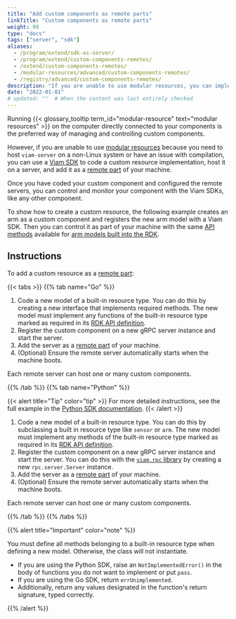 ```yaml
---
title: "Add custom components as remote parts"
linkTitle: "Custom components as remote parts"
weight: 99
type: "docs"
tags: ["server", "sdk"]
aliases:
  - /program/extend/sdk-as-server/
  - /program/extend/custom-components-remotes/
  - /extend/custom-components-remotes/
  - /modular-resources/advanced/custom-components-remotes/
  - /registry/advanced/custom-components-remotes/
description: "If you are unable to use modular resources, you can implement custom components and register them on a server configured as a remote of your machine."
date: "2022-01-01"
# updated: ""  # When the content was last entirely checked
---
```


Running {{< glossary_tooltip term_id="modular-resource" text="modular resources" >}} on the computer directly connected to your components is the preferred way of managing and controlling custom components.

However, if you are unable to use [modular resources](/operate/modules/support-hardware/) because you need to host `viam-server` on a non-Linux system or have an issue with compilation, you can use a [Viam SDK](/dev/reference/sdks/) to code a custom resource implementation, host it on a server, and add it as a [remote part](/operate/reference/architecture/parts/) of your machine.

Once you have coded your custom component and configured the remote servers, you can control and monitor your component with the Viam SDKs, like any other component.

To show how to create a custom resource, the following example creates an arm as a custom component and registers the new arm model with a Viam SDK.
Then you can control it as part of your machine with the same [API methods](/dev/reference/apis/components/arm/#api) available for [arm models built into the RDK](/operate/reference/components/arm/#configuration).

## Instructions

To add a custom resource as a [remote part](/operate/reference/architecture/parts/):

{{< tabs >}}
{{% tab name="Go" %}}

1. Code a new model of a built-in resource type.
   You can do this by creating a new interface that implements required methods.
   The new model must implement any functions of the built-in resource type marked as required in its [RDK API definition](/dev/reference/apis/).
2. Register the custom component on a new gRPC server instance and start the server.
3. Add the server as a [remote part](/operate/reference/architecture/parts/) of your machine.
4. (Optional) Ensure the remote server automatically starts when the machine boots.

Each remote server can host one or many custom components.

{{% /tab %}}
{{% tab name="Python" %}}

{{< alert title="Tip" color="tip" >}}
For more detailed instructions, see the full example in the [Python SDK documentation](https://python.viam.dev/examples/example.html#subclass-a-component).
{{< /alert >}}

1. Code a new model of a built-in resource type.
   You can do this by subclassing a built in resource type like `sensor` or `arm`.
   The new model must implement any methods of the built-in resource type marked as required in its [RDK API definition](/dev/reference/apis/).
1. Register the custom component on a new gRPC server instance and start the server.
   You can do this with the [`viam.rpc` library](https://python.viam.dev/autoapi/viam/rpc/index.html) by creating a new `rpc.server.Server` instance.
1. Add the server as a [remote part](/operate/reference/architecture/parts/) of your machine.
1. (Optional) Ensure the remote server automatically starts when the machine boots.

Each remote server can host one or many custom components.

{{% /tab %}}
{{% /tabs %}}

{{% alert title="Important" color="note" %}}

You must define all methods belonging to a built-in resource type when defining a new model.
Otherwise, the class will not instantiate.

- If you are using the Python SDK, raise an `NotImplementedError()` in the body of functions you do not want to implement or put `pass`.
- If you are using the Go SDK, return `errUnimplemented`.
- Additionally, return any values designated in the function's return signature, typed correctly.

{{% /alert %}}
